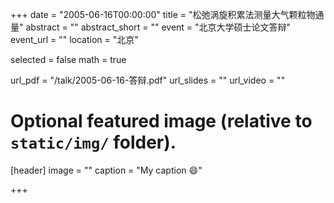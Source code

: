 +++
date = "2005-06-16T00:00:00"
title = "松弛涡旋积累法测量大气颗粒物通量"
abstract = ""
abstract_short = ""
event = "北京大学硕士论文答辩"
event_url = ""
location = "北京"

selected = false
math = true

url_pdf = "/talk/2005-06-16-答辩.pdf"
url_slides = ""
url_video = ""

# Optional featured image (relative to `static/img/` folder).
[header]
image = ""
caption = "My caption :smile:"

+++
